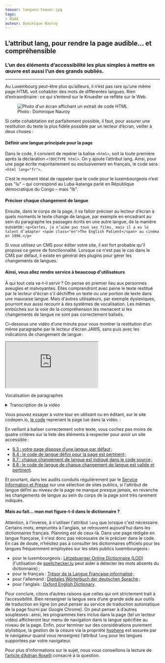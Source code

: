 ```yaml
---
teaser: langues-teaser.jpg
tags:
- RGAA
auteur: Dominique Nauroy
---
```

<h2>L’attribut lang, pour rendre la page audible... et compréhensible</h2>
<h3>L’un des éléments d’accessibilité les plus simples à mettre en œuvre est aussi l’un des grands oubliés.</h3>
<hr>
<div class="intro">
    <p>Au Luxembourg peut-être plus qu’ailleurs, il n’est pas rare qu’une même page HTML voit cohabiter des mots de différentes langues. Rien d’extraordinaire&#8239;: ce qui s’entend sur le Knuedler se reflète sur le Web.</p>
</div>
<figure role="group" aria-label="Photo: Dominique Nauroy" class="pic">
    <img src="../../../../content/news/img/langues.jpg" alt="Photo d'un écran affichant un extrait de code HTML">
    <figcaption>Photo&#8239;: Dominique Nauroy</figcaption>
</figure>
<p>Si cette cohabitation est parfaitement possible, il faut, pour assurer une restitution du texte la plus fidèle possible par un lecteur d’écran, veiller à deux choses&#8239;:</p>
<h4>Définir une langue principale pour la page</h4>
<p>Dans le code, il convient de repérer la balise <code>&lt;html&gt;</code>, soit la toute première après la déclaration <code>&lt;!DOCTYPE html&gt;</code>. On y ajoute l’attribut lang. Ainsi, pour une page écrite majoritairement ou exclusivement en français, le code sera&#8239;: <code>&lt;html lang="fr"&gt;</code>.</p>
<p>C’est le moment idéal de rappeler que le code pour le luxembourgeois n’est pas "lu" – qui correspond au <span lang="lu">Luba-katanga</span> parlé en République démocratique du Congo – mais "lb".</p>
<h4>Préciser chaque changement de langue</h4>
<p>Ensuite, dans le corps de la page, il va falloir préciser au lecteur d’écran à quels moments le texte change de langue, par exemple en encadrant au sein du paragraphe les passages écrits en une autre langue, de la manière suivante&#8239;: <code>&lt;p&gt;Certes, je n’aime pas tous ses films, mais il a eu le talent d’adapter &lt;span class="en"&gt;The English Patient&lt;/span&gt; au cinéma en 1996.&lt;/p&gt;</code></p>
<p>Si vous utilisez un CMS pour éditer votre site, il est fort probable qu'il propose ce genre de fonctionnalité. Lorsque ce n'est pas le cas dans le CMS par défaut, il existe en général des <span lang="en">plugins</span> pour gérer les changements de langues.</p>
<h4>Ainsi, vous allez rendre service à beaucoup d'utilisateurs</h4>
<p>À qui tout cela va-t-il servir&#8239;? On pense en premier lieu aux personnes aveugles et malvoyantes. Elles comprendront avec peine le texte restitué par le lecteur d'écran s'il déchiffre un texte ou une portion de texte dans une mauvaise langue. Mais d'autres utilisateurs, par exemple dyslexiques, pourront eux aussi recourir à des systèmes de vocalisation. Les mêmes embûches sur la voie de la compréhension les menacent si les changements de langue ne sont pas correctement balisés.</p>
<p>Ci-dessous une vidéo d’une minute pour vous montrer la restitution d’un même paragraphe par le lecteur d’écran JAWS, sans puis avec les indications de changement de langue&#8239;:</p>
<div class="video-parent-container">
    <div class="video-container">
        <iframe src="https://www.youtube.com/embed/6SEKfe__fyk" title="Prise en compte des indications de changement de langue par un lecteur d'écran" allow="accelerometer; autoplay; clipboard-write; encrypted-media; gyroscope; picture-in-picture; web-share" allowfullscreen></iframe>
    </div>
    <p class="video-desc">Vocalisation de paragraphes</p>
</div>
<details>
    <summary>
        Transcription de la vidéo
    </summary>
    <h5>Sans indication de changement de langue dans le code</h5>
    <p><em>[Le texte suivant est lu avec une voix française]</em></p>
    <p>De toute façon, dit Juliette, c’est ça ou une joint-venture. Je lui conseille de veiller aux lanceurs d’alerte. Elle referme Night flight, fixe son regard sur la photo des Twin Towers et elle évacue : non mais what's going on dear ? Antoine n’est plus whistleblower. De toute façon qui viendra fouiner sur un Health Data Hub ? Je m’insurge : la sécurité, c’est pas un nice to have, c’est un must have. Elle ignore, préfère partir en chantant Once there were two knights and maidens. They'd walk together. Out in the gardens. In all kinds of weather.</p>
    <h5><span lang="en">[heading level one]</span> Avec indication de changement de langue dans le code</h5>
    <p><em>[Le texte suivant est lu en majoritairement avec une voix française, mais chaque expression anglaise est lue avec une voix anglaise]</em></p>
    <p>De toute façon, dit Juliette, c’est ça ou une <span lang="en">joint-venture</span>. Je lui conseille de veiller aux lanceurs d’alerte. Elle referme <span lang="en">Night flight</span>, fixe son regard sur la photo des <span lang="en">Twin Towers</span> et elle évacue : non mais <span lang="en">what's going on dear?</span> Antoine n’est plus <span lang="en">whistleblower</span>. De toute façon qui viendra fouiner sur un <span lang="en">Health Data Hub?</span> Je m’insurge : la sécurité, c’est pas un <span lang="en">nice to have</span>, c’est un <span lang="en">must have</span>. Elle ignore, préfère partir en chantant <span lang="en">Once there were two knights and maidens. They'd walk together. Out in the gardens. In all kinds of weather.</span></p>
</details>
<p>Vous pouvez essayer à votre tour en utilisant ou en éditant, sur le site codepen.io, <a href="https://codepen.io/dnauroy/pen/vYvVPdO">le code</a> reprenant la page lue dans la vidéo.&#8239;:</p>

<p>En veillant à baliser correctement votre texte, vous cochez pas moins de quatre critères sur la liste des éléments à respecter pour avoir un site accessible&#8239;: </p>
<ul>
    <li><a href="../rgaa4.1.2/criteres.html#crit-8-3">8.3&#8239;: votre page dispose d’une langue par défaut</a>&#8239;;</li>
    <li><a href="../rgaa4.1.2/criteres.html#crit-8-4">8.4&#8239;: le code de langue défini pour la page est pertinent</a>&#8239;;</li>
    <li><a href="../rgaa4.1.2/criteres.html#crit-8-7">8.7&#8239;: chaque changement de langue est indiqué dans le code source</a>&#8239;;</li>
    <li><a href="../rgaa4.1.2/criteres.html#crit-8-8">8.8&#8239;: le code de langue de chaque changement de langue est valide et pertinent</a>.</li>
</ul>

<p>Et pourtant, dans les audits conduits régulièrement par le <a href="https://sip.gouvernement.lu/fr.html">Service Information et Presse</a> sur une sélection de sites publics, si l'attribut de langue défini au niveau de la page ne manque presque jamais, en revanche les changements de langue au sein du corps de la page sont très rarement indiqués.</p>

<h4>Mais au fait... mon mot figure-t-il dans le dictionnaire ?</h4>

<p>Attention, à l'inverse, à n'utiliser l'attribut <code>lang</code> que lorsque c'est nécessaire. Certains mots, empruntés à l'anglais, se retrouvent aujourd'hui dans les dictionnaires français. Planning est de ceux-là. Dans une page rédigée en langue française, il n'est donc pas nécessaire de le préciser dans le code. En cas de doute, n’hésitez pas à consulter les dictionnaires officiels pour les langues fréquemment employées sur les sites publics luxembourgeois&#8239;:</p>

<ul>
    <li>pour le luxembourgeois&#8239;: <a href="https://lod.lu/" lang="lb">Lëtzebuerger Online Dictionnaire (LOD)</a> (l'utilisation de <a href="https://spellchecker.lu/">spellchecker.lu</a> peut aider à détecter les mots absents du dictionnaire)&#8239;;</li>
    <li>pour le français&#8239;: <a href="http://atilf.atilf.fr/tlfi.htm">Trésor de la Langue Française informatisé</a>&#8239;;</li>
    <li>pour l'allemand&#8239;: <a href="https://www.dwds.de/" lang="de">Digitales Wörterbuch der deutschen Sprache</a>&#8239;;</li>
    <li>pour l'anglais&#8239;: <a href="https://www.oed.com/" lang="en">Oxford English Dictionary</a>.</li>
</ul>

<p>Pour conclure, citons d’autres raisons que celles qui ont strictement trait à l’accessibilité. Bien renseigner la langue sera d’une grande aide aux outils de traduction en ligne (on peut penser au service de traduction automatique de la page fourni par Google Chrome). On peut penser à d’autres souplesses&#8239;: ainsi, les programmes tiers inclus dans la page (tel un lecteur vidéo) afficheront leur menu de navigation dans la langue spécifiée au niveau de la page. Enfin, pour terminer sur des considérations purement stylistique, la gestion de la césure via la propriété <a href="https://developer.mozilla.org/en-US/docs/Web/CSS/hyphens">hyphens</a> est assurée par le navigateur quand vous renseignez l’attribut <code>lang</code> pour les langues supportées par votre navigateur.</p>

<p>Pour plus d’informations sur le sujet, nous vous conseillons la lecture de <a href="https://adrianroselli.com/2015/01/on-use-of-lang-attribute.html">l’article d’Adrian Roselli</a> consacré à la question.</p>